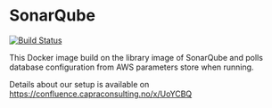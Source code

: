 # SonarQube

[![Build Status](https://jenkins.capra.tv/buildStatus/icon?job=sonarqube-docker/master)](https://jenkins.capra.tv/job/sonarqube-docker/master)

This Docker image build on the library image of SonarQube and
polls database configuration from AWS parameters store when running.

Details about our setup is available on https://confluence.capraconsulting.no/x/UoYCBQ
